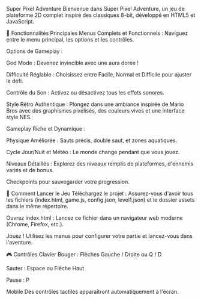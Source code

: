 Super Pixel Adventure
Bienvenue dans Super Pixel Adventure, un jeu de plateforme 2D complet inspiré des classiques 8-bit, développé en HTML5 et JavaScript.

🌟 Fonctionnalités Principales
Menus Complets et Fonctionnels : Naviguez entre le menu principal, les options et les contrôles.

Options de Gameplay :

God Mode : Devenez invincible avec une aura dorée !

Difficulté Réglable : Choisissez entre Facile, Normal et Difficile pour ajuster le défi.

Contrôle du Son : Activez ou désactivez tous les effets sonores.

Style Rétro Authentique : Plongez dans une ambiance inspirée de Mario Bros avec des graphismes pixelisés, des couleurs vives et une interface style NES.

Gameplay Riche et Dynamique :

Physique Améliorée : Sauts précis, double saut, et zones aquatiques.

Cycle Jour/Nuit et Météo : Le monde change pendant que vous jouez.

Niveaux Détaillés : Explorez des niveaux remplis de plateformes, d'ennemis variés et de bonus.

Checkpoints pour sauvegarder votre progression.

🚀 Comment Lancer le Jeu
Téléchargez le projet : Assurez-vous d'avoir tous les fichiers (index.html, game.js, config.json, level1.json) et le dossier assets dans le même répertoire.

Ouvrez index.html : Lancez ce fichier dans un navigateur web moderne (Chrome, Firefox, etc.).

Jouez ! Utilisez les menus pour configurer votre partie et lancez-vous dans l'aventure.

🎮 Contrôles
Clavier
Bouger : Flèches Gauche / Droite ou Q / D

Sauter : Espace ou Flèche Haut

Pause : P

Mobile
Des contrôles tactiles apparaîtront automatiquement à l'écran.
